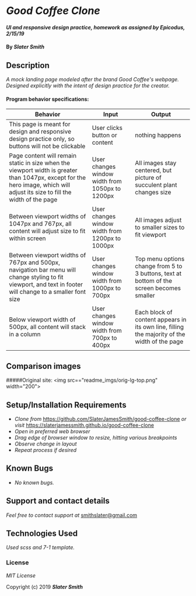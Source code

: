 # _Good Coffee Clone_

#### _UI and responsive design practice, homework as assigned by Epicodus, 2/15/19_

#### By _**Slater Smith**_

## Description

_A mock landing page modeled after the brand Good Coffee's webpage. Designed explicitly with the intent of design practice for the creator._

#### Program behavior specifications:
| Behavior | Input | Output |
| --------------------------- | ------------------- | ------------------- |
| This page is meant for design and responsive design practice only, so buttons will not be clickable | User clicks button or content | nothing happens |
| Page content will remain static in size when the viewport width is greater than 1047px, except for the hero image, which will adjust its size to fill the width of the page | User changes window width from 1050px to 1200px | All images stay centered, but picture of succulent plant changes size |
| Between viewport widths of 1047px and 767px, all content will adjust size to fit within screen | User changes window width from 1200px to 1000px | All images adjust to smaller sizes to fit viewport |
| Between viewport widths of 767px and 500px, navigation bar menu will change styling to fit viewport, and text in footer will change to a smaller font size | User changes window width from 1000px to 700px | Top menu options change from 5 to 3 buttons, text at bottom of the screen becomes smaller |
| Below viewport width of 500px, all content will stack in a column | User changes window width from 700px to 400px | Each block of content appears in its own line, filling the majority of the width of the page |

## Comparison images
#####Original site:
<img src=="readme_imgs/orig-lg-top.png" width="200">


## Setup/Installation Requirements

* _Clone from_ https://github.com/SlaterJamesSmith/good-coffee-clone _or visit_ https://slaterjamessmith.github.io/good-coffee-clone
* _Open in preferred web browser_
* _Drag edge of browser window to resize, hitting various breakpoints_
* _Observe change in layout_
* _Repeat process if desired_

## Known Bugs

* _No known bugs._

## Support and contact details

_Feel free to contact support at_ smithslater@gmail.com

## Technologies Used

_Used scss and 7-1 template._

### License

*MIT License*

Copyright (c) 2019 **_Slater Smith_**
